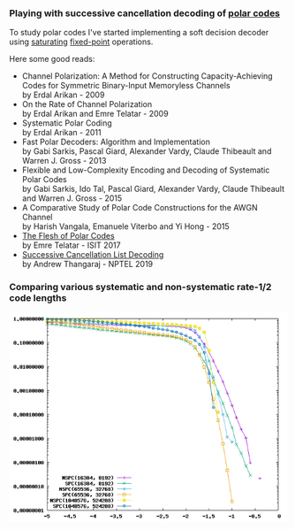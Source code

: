 
### Playing with successive cancellation decoding of [polar codes](https://en.wikipedia.org/wiki/Polar_code_(coding_theory))

To study polar codes I've started implementing a soft decision decoder using [saturating](https://en.wikipedia.org/wiki/Saturation_arithmetic) [fixed-point](https://en.wikipedia.org/wiki/Fixed-point_arithmetic) operations.

Here some good reads:
* Channel Polarization: A Method for Constructing Capacity-Achieving Codes for Symmetric Binary-Input Memoryless Channels  
by Erdal Arikan - 2009
* On the Rate of Channel Polarization  
by Erdal Arikan and Emre Telatar - 2009
* Systematic Polar Coding  
by Erdal Arikan - 2011
* Fast Polar Decoders: Algorithm and Implementation  
by Gabi Sarkis, Pascal Giard, Alexander Vardy, Claude Thibeault and Warren J. Gross - 2013
* Flexible and Low-Complexity Encoding and Decoding of Systematic Polar Codes  
by Gabi Sarkis, Ido Tal, Pascal Giard, Alexander Vardy, Claude Thibeault and Warren J. Gross - 2015
* A Comparative Study of Polar Code Constructions for the AWGN Channel  
by Harish Vangala, Emanuele Viterbo and Yi Hong - 2015
* [The Flesh of Polar Codes](https://youtu.be/VhyoZSB9g0w)  
by Emre Telatar - ISIT 2017
* [Successive Cancellation List Decoding](https://youtu.be/WbC5Ux5Pjp8)  
by Andrew Thangaraj - NPTEL 2019

### Comparing various systematic and non-systematic rate-1/2 code lengths

![BER with logarithmic scale](ber_log.png)

